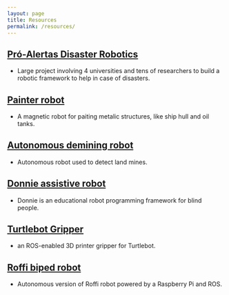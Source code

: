 ```yaml
---
layout: page
title: Resources
permalink: /resources/
---
```



## [Pró-Alertas Disaster Robotics](./pro-alertas.html)
- Large project involving 4 universities and tens of researchers to build a robotic framework to help in case of disasters.

## [Painter robot](./instor.html)
- A magnetic robot for paiting metalic structures, like ship hull and oil tanks.

## [Autonomous demining robot](./hratc.html)
- Autonomous robot used to detect land mines.

## [Donnie assistive robot](./donnie.html)
- Donnie is an educational robot programming framework for blind people.

## [Turtlebot Gripper](./turtle-gripper.html)
- an ROS-enabled 3D printer gripper for Turtlebot.

## [Roffi biped robot](./roffi.html)
- Autonomous version of Roffi robot powered by a Raspberry Pi and ROS.
